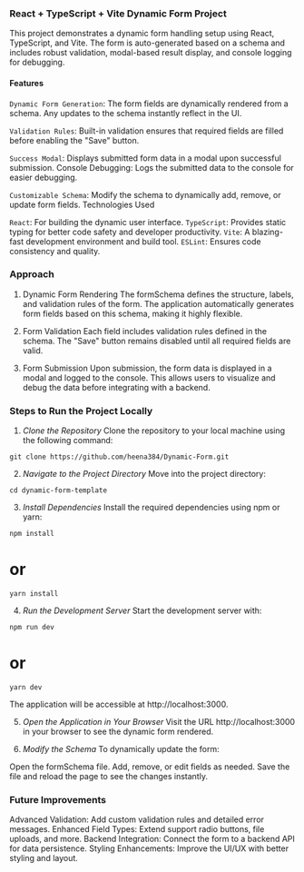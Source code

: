
### React + TypeScript + Vite Dynamic Form Project

This project demonstrates a dynamic form handling setup using React, TypeScript, and Vite. The form is auto-generated based on a schema and includes robust validation, modal-based result display, and console logging for debugging.

#### Features
`Dynamic Form Generation`: The form fields are dynamically rendered from a schema. Any updates to the schema instantly reflect in the UI.

`Validation Rules`: Built-in validation ensures that required fields are filled before enabling the "Save" button.

`Success Modal`: Displays submitted form data in a modal upon successful submission.
Console Debugging: Logs the submitted data to the console for easier debugging.

`Customizable Schema`: Modify the schema to dynamically add, remove, or update form fields.
Technologies Used

`React`: For building the dynamic user interface.
`TypeScript`: Provides static typing for better code safety and developer productivity.
`Vite`: A blazing-fast development environment and build tool.
`ESLint`: Ensures code consistency and quality.

### Approach
1. Dynamic Form Rendering
The formSchema defines the structure, labels, and validation rules of the form.
The application automatically generates form fields based on this schema, making it highly flexible.

2. Form Validation
Each field includes validation rules defined in the schema.
The "Save" button remains disabled until all required fields are valid.

3. Form Submission
Upon submission, the form data is displayed in a modal and logged to the console.
This allows users to visualize and debug the data before integrating with a backend.

### Steps to Run the Project Locally

1. *Clone the Repository*
Clone the repository to your local machine using the following command:

`git clone https://github.com/heena384/Dynamic-Form.git`

2. *Navigate to the Project Directory*
Move into the project directory:

`cd dynamic-form-template`

3. *Install Dependencies*
Install the required dependencies using npm or yarn:

`npm install`
# or
`yarn install`

4. *Run the Development Server*
Start the development server with:

`npm run dev`
# or
`yarn dev`

The application will be accessible at http://localhost:3000.

5. *Open the Application in Your Browser*
Visit the URL http://localhost:3000 in your browser to see the dynamic form rendered.

6. *Modify the Schema*
To dynamically update the form:

Open the formSchema file.
Add, remove, or edit fields as needed.
Save the file and reload the page to see the changes instantly.

### Future Improvements
Advanced Validation: Add custom validation rules and detailed error messages.
Enhanced Field Types: Extend support  radio buttons, file uploads, and more.
Backend Integration: Connect the form to a backend API for data persistence.
Styling Enhancements: Improve the UI/UX with better styling and layout.
